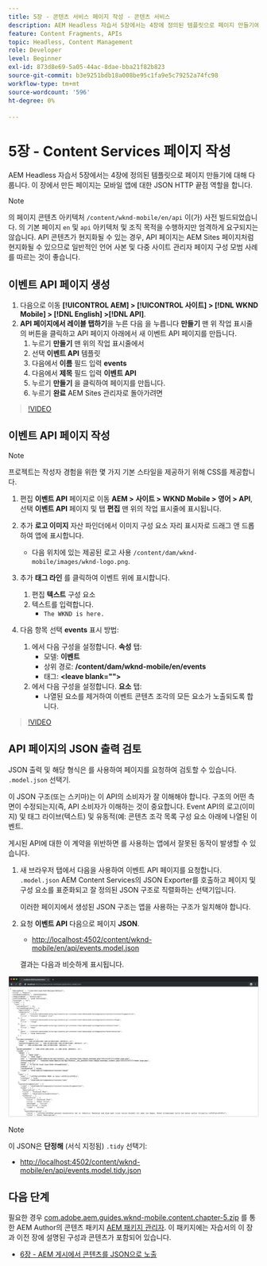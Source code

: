 ```yaml
---
title: 5장 - 콘텐츠 서비스 페이지 작성 - 콘텐츠 서비스
description: AEM Headless 자습서 5장에서는 4장에 정의된 템플릿으로 페이지 만들기에 대해 다룹니다. 이러한 페이지는 JSON HTTP 끝점으로 작동합니다.
feature: Content Fragments, APIs
topic: Headless, Content Management
role: Developer
level: Beginner
exl-id: 873d8e69-5a05-44ac-8dae-bba21f82b823
source-git-commit: b3e9251bdb18a008be95c1fa9e5c79252a74fc98
workflow-type: tm+mt
source-wordcount: '596'
ht-degree: 0%

---
```


# 5장 - Content Services 페이지 작성

AEM Headless 자습서 5장에서는 4장에 정의된 템플릿으로 페이지 만들기에 대해 다룹니다. 이 장에서 만든 페이지는 모바일 앱에 대한 JSON HTTP 끝점 역할을 합니다.

>[!NOTE]
>
> 의 페이지 콘텐츠 아키텍처 `/content/wknd-mobile/en/api` 이(가) 사전 빌드되었습니다. 의 기본 페이지 `en` 및 `api` 아키텍처 및 조직 목적을 수행하지만 엄격하게 요구되지는 않습니다. API 콘텐츠가 현지화될 수 있는 경우, API 페이지는 AEM Sites 페이지처럼 현지화될 수 있으므로 일반적인 언어 사본 및 다중 사이트 관리자 페이지 구성 모범 사례를 따르는 것이 좋습니다.

## 이벤트 API 페이지 생성

1. 다음으로 이동 **[!UICONTROL AEM] > [!UICONTROL 사이트] > [!DNL WKND Mobile] > [!DNL English] >[!DNL API]**.
1. **API 페이지에서 레이블 탭하기**&#x200B;을 누른 다음 을 누릅니다 **만들기** 맨 위 작업 표시줄의 버튼을 클릭하고 API 페이지 아래에서 새 이벤트 API 페이지를 만듭니다.
   1. 누르기 **만들기** 맨 위의 작업 표시줄에서
   1. 선택 **이벤트 API** 템플릿
   1. 다음에서 **이름** 필드 입력 **events**
   1. 다음에서 **제목** 필드 입력 **이벤트 API**
   1. 누르기 **만들기** 을 클릭하여 페이지를 만듭니다.
   1. 누르기 **완료** AEM Sites 관리자로 돌아가려면

>[!VIDEO](https://video.tv.adobe.com/v/28340?quality=12&learn=on)

## 이벤트 API 페이지 작성

>[!NOTE]
>
> 프로젝트는 작성자 경험을 위한 몇 가지 기본 스타일을 제공하기 위해 CSS를 제공합니다.

1. 편집 **이벤트 API** 페이지로 이동 **AEM > 사이트 > WKND Mobile > 영어 > API**, 선택 **이벤트 API** 페이지 및 탭 **편집** 맨 위의 작업 표시줄에 표시됩니다.
1. 추가 **로고 이미지** 자산 파인더에서 이미지 구성 요소 자리 표시자로 드래그 앤 드롭하여 앱에 표시합니다.
   * 다음 위치에 있는 제공된 로고 사용 `/content/dam/wknd-mobile/images/wknd-logo.png`.

1. 추가 **태그 라인** 를 클릭하여 이벤트 위에 표시합니다.
   1. 편집 **텍스트** 구성 요소
   1. 텍스트를 입력합니다.
      * `The WKND is here.`

1. 다음 항목 선택 **events** 표시 방법:
   1. 에서 다음 구성을 설정합니다. **속성** 탭:
      * 모델: **이벤트**
      * 상위 경로: **/content/dam/wknd-mobile/en/events**
      * 태그: **&lt;leave blank=&quot;&quot;>**
   1. 에서 다음 구성을 설정합니다. **요소** 탭:
      * 나열된 요소를 제거하여 이벤트 콘텐츠 조각의 모든 요소가 노출되도록 합니다.

>[!VIDEO](https://video.tv.adobe.com/v/28339?quality=12&learn=on)

## API 페이지의 JSON 출력 검토

JSON 출력 및 해당 형식은 를 사용하여 페이지를 요청하여 검토할 수 있습니다. `.model.json` 선택기.

이 JSON 구조(또는 스키마)는 이 API의 소비자가 잘 이해해야 합니다. 구조의 어떤 측면이 수정되는지(즉, API 소비자가 이해하는 것이 중요합니다. Event API의 로고(이미지) 및 태그 라이브(텍스트) 및 유동적(예: 콘텐츠 조각 목록 구성 요소 아래에 나열된 이벤트.

게시된 API에 대한 이 계약을 위반하면 를 사용하는 앱에서 잘못된 동작이 발생할 수 있습니다.

1. 새 브라우저 탭에서 다음을 사용하여 이벤트 API 페이지를 요청합니다. `.model.json` AEM Content Services의 JSON Exporter를 호출하고 페이지 및 구성 요소를 표준화되고 잘 정의된 JSON 구조로 직렬화하는 선택기입니다.

   이러한 페이지에서 생성된 JSON 구조는 앱을 사용하는 구조가 일치해야 합니다.

1. 요청 **이벤트 API** 다음으로 페이지 **JSON**.

   * [http://localhost:4502/content/wknd-mobile/en/api/events.model.json](http://localhost:4502/content/wknd-mobile/en/api/events.model.tidy.json)

   결과는 다음과 비슷하게 표시됩니다.

![AEM Content Services JSON 출력](assets/chapter-5/json-output.png)

>[!NOTE]
>
> 이 JSON은 **단정해** (서식 지정됨) `.tidy` 선택기:
> * [http://localhost:4502/content/wknd-mobile/en/api/events.model.tidy.json](http://localhost:4502/content/wknd-mobile/en/api/events.model.tidy.json)


## 다음 단계

필요한 경우 [com.adobe.aem.guides.wknd-mobile.content.chapter-5.zip](https://github.com/adobe/aem-guides-wknd-mobile/releases/latest) 를 통한 AEM Author의 콘텐츠 패키지 [AEM 패키지 관리자](http://localhost:4502/crx/packmgr/index.jsp). 이 패키지에는 자습서의 이 장과 이전 장에 설명된 구성과 콘텐츠가 포함되어 있습니다.

* [6장 - AEM 게시에서 콘텐츠를 JSON으로 노출](./chapter-6.md)
